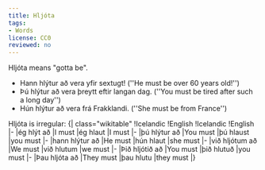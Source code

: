 ```yaml
---
title: Hljóta
tags:
- Words
license: CC0
reviewed: no
---
```


Hljóta means "gotta be".

* Hann hlýtur að vera yfir sextugt! (''He must be over 60 years old!'')
* Þú hlýtur að vera þreytt eftir langan dag. (''You must be tired after such a long day'')
* Hún hlýtur að vera frá Frakklandi. (''She must be from France'')

Hljóta is irregular:
{| class="wikitable"
!Icelandic
!English
!Icelandic
!English
|-
|ég hlýt að
|I must
|ég hlaut
|I must
|-
|þú hlýtur að
|You must
|þú hlaust
|you must
|-
|hann hlýtur að
|He must
|hún hlaut
|she must
|-
|við hljótum að
|We must
|við hlutum
|we must
|-
|Þið hljótið að
|You must
|þið hlutuð
|you must
|-
|Þau hljóta að
|They must
|þau hlutu
|they must
|}

